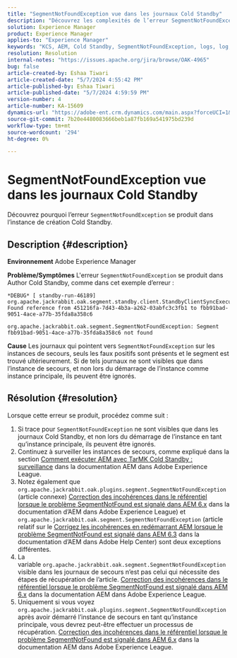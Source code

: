 ```yaml
---
title: "SegmentNotFoundException vue dans les journaux Cold Standby"
description: "Découvrez les complexités de l’erreur SegmentNotFoundException qui se produit dans l’instance d’auteur Cold Standby."
solution: Experience Manager
product: Experience Manager
applies-to: "Experience Manager"
keywords: "KCS, AEM, Cold Standby, SegmentNotFoundException, logs, log, Adobe Experience Manager"
resolution: Resolution
internal-notes: "https://issues.apache.org/jira/browse/OAK-4965"
bug: false
article-created-by: Eshaa Tiwari
article-created-date: "5/7/2024 4:55:42 PM"
article-published-by: Eshaa Tiwari
article-published-date: "5/7/2024 4:59:59 PM"
version-number: 4
article-number: KA-15609
dynamics-url: "https://adobe-ent.crm.dynamics.com/main.aspx?forceUCI=1&pagetype=entityrecord&etn=knowledgearticle&id=a54c5aa3-920c-ef11-9f8a-6045bd006793"
source-git-commit: 7b20e4480083666beb1a87fb169a541975bd239d
workflow-type: tm+mt
source-wordcount: '294'
ht-degree: 0%

---
```


# SegmentNotFoundException vue dans les journaux Cold Standby


Découvrez pourquoi l’erreur `SegmentNotFoundException` se produit dans l’instance de création Cold Standby.

## Description {#description}


<b>Environnement</b>
Adobe Experience Manager

<b>Problème/Symptômes</b>
L&#39;erreur `SegmentNotFoundException` se produit dans Author Cold Standby, comme dans cet exemple d’erreur :


```
*DEBUG* [ standby-run-46189]  org.apache.jackrabbit.oak.segment.standby.client.StandbyClientSyncExecution Found reference from 451216fa-7d43-4b3a-a262-03abfc3c3fb1 to fbb91bad-9051-4ace-a77b-35fda8a358c6

org.apache.jackrabbit.oak.segment.SegmentNotFoundException: Segment fbb91bad-9051-4ace-a77b-35fda8a358c6 not found
```


<b>Cause</b>
Les journaux qui pointent vers `SegmentNotFoundException` sur les instances de secours, seuls les faux positifs sont présents et le segment est trouvé ultérieurement.
Si de tels journaux ne sont visibles que dans l’instance de secours, et non lors du démarrage de l’instance comme instance principale, ils peuvent être ignorés.




## Résolution {#resolution}


Lorsque cette erreur se produit, procédez comme suit :

1. Si trace pour `SegmentNotFoundException` ne sont visibles que dans les journaux Cold Standby, et non lors du démarrage de l’instance en tant qu’instance principale, ils peuvent être ignorés.
2. Continuez à surveiller les instances de secours, comme expliqué dans la section [Comment exécuter AEM avec TarMK Cold Standby : surveillance](https://docs.adobe.com/content/help/en/experience-manager-65/deploying/deploying/tarmk-cold-standby.html#monitoring) dans la documentation AEM dans Adobe Experience League.
3. Notez également que `org.apache.jackrabbit.oak.plugins.segment.SegmentNotFoundException` (article connexe) [Correction des incohérences dans le référentiel lorsque le problème SegmentNotFound est signalé dans AEM 6.x](https://helpx.adobe.com/experience-manager/kb/fix-inconsistencies-in-the-repository-when-segmentnotfound-issue.html) dans la documentation d’AEM dans Adobe Experience League) et `org.apache.jackrabbit.oak.segment.SegmentNotFoundException` (article relatif sur le [Corrigez les incohérences en redémarrant AEM lorsque le problème SegmentNotFound est signalé dans AEM 6.3](https://helpx.adobe.com/au/experience-manager/kb/fix-inconsistencies-by-restarting-AEM-when-segmentNotFound-issue-is-reported-in-AEM.html) dans la documentation d’AEM dans Adobe Help Center) sont deux exceptions différentes.
4. La variable `org.apache.jackrabbit.oak.segment.SegmentNotFoundException` visible dans les journaux de secours n’est pas celui qui nécessite des étapes de récupération de l’article. [Correction des incohérences dans le référentiel lorsque le problème SegmentNotFound est signalé dans AEM 6.x](https://helpx.adobe.com/experience-manager/kb/fix-inconsistencies-in-the-repository-when-segmentnotfound-issue.html) dans la documentation AEM dans Adobe Experience League.
5. Uniquement si vous voyez `org.apache.jackrabbit.oak.plugins.segment.SegmentNotFoundException` après avoir démarré l’instance de secours en tant qu’instance principale, vous devrez peut-être effectuer un processus de récupération. [Correction des incohérences dans le référentiel lorsque le problème SegmentNotFound est signalé dans AEM 6.x](https://helpx.adobe.com/experience-manager/kb/fix-inconsistencies-in-the-repository-when-segmentnotfound-issue.html) dans la documentation AEM dans Adobe Experience League.

